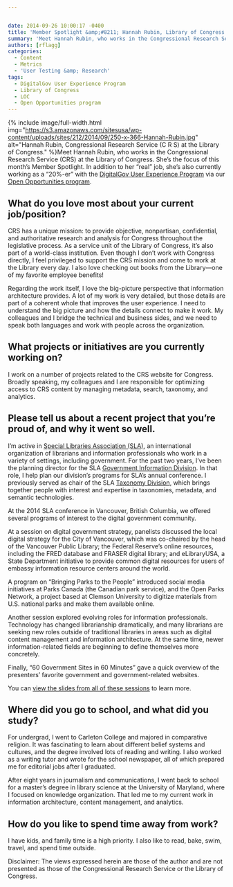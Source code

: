 ```yaml
---


date: 2014-09-26 10:00:17 -0400
title: 'Member Spotlight &amp;#8211; Hannah Rubin, Library of Congress'
summary: 'Meet Hannah Rubin, who works in the Congressional Research Service (CRS) at the Library of Congress. She&amp;#8217;s the focus of this month&amp;#8217;s Member Spotlight. In addition to her &amp;#8220;real&amp;#8221; job, she&amp;#8217;s also currently working as a &amp;#8220;20%-er&amp;#8221; with the DigitalGov'
authors: [rflagg]
categories:
  - Content
  - Metrics
  - 'User Testing &amp; Research'
tags:
  - DigitalGov User Experience Program
  - Library of Congress
  - LOC
  - Open Opportunities program
---
```



{% include image/full-width.html img="https://s3.amazonaws.com/sitesusa/wp-content/uploads/sites/212/2014/09/250-x-366-Hannah-Rubin.jpg" alt="Hannah Rubin, Congressional Research Service (C R S) at the Library of Congress." %}Meet Hannah Rubin, who works in the Congressional Research Service (CRS) at the Library of Congress. She&#8217;s the focus of this month&#8217;s Member Spotlight. In addition to her &#8220;real&#8221; job, she&#8217;s also currently working as a &#8220;20%-er&#8221; with the [DigitalGov User Experience Program](https://www.WHATEVER/resources/digitalgov-user-experience-program/ "DigitalGov User Experience Program") via our [Open Opportunities program](https://www.WHATEVER/join-digitalgov/open-opportunities-in-digitalgov/ "Open Opportunities Program").

## What do you love most about your current job/position?

CRS has a unique mission: to provide objective, nonpartisan, confidential, and authoritative research and analysis for Congress throughout the legislative process. As a service unit of the Library of Congress, it’s also part of a world-class institution. Even though I don’t work with Congress directly, I feel privileged to support the CRS mission and come to work at the Library every day. I also love checking out books from the Library—one of my favorite employee benefits!

Regarding the work itself, I love the big-picture perspective that information architecture provides. A lot of my work is very detailed, but those details are part of a coherent whole that improves the user experience. I need to understand the big picture and how the details connect to make it work. My colleagues and I bridge the technical and business sides, and we need to speak both languages and work with people across the organization.

## What projects or initiatives are you currently working on?

I work on a number of projects related to the CRS website for Congress. Broadly speaking, my colleagues and I are responsible for optimizing access to CRS content by managing metadata, search, taxonomy, and analytics.

## Please tell us about a recent project that you’re proud of, and why it went so well.

I’m active in [Special Libraries Association (SLA)](http://www.sla.org/ "Special Libraries Association"), an international organization of librarians and information professionals who work in a variety of settings, including government. For the past two years, I’ve been the planning director for the SLA [Government Information Division](http://govinfo.sla.org/ "SLA Government Information Division"). In that role, I help plan our division’s programs for SLA’s annual conference. I previously served as chair of the SLA [Taxonomy Division](http://taxonomy.sla.org/ "SLA Taxonomy Division"), which brings together people with interest and expertise in taxonomies, metadata, and semantic technologies.

At the 2014 SLA conference in Vancouver, British Columbia, we offered several programs of interest to the digital government community.

At a session on digital government strategy, panelists discussed the local digital strategy for the City of Vancouver, which was co-chaired by the head of the Vancouver Public Library; the Federal Reserve’s online resources, including the FRED database and FRASER digital library; and eLibraryUSA, a State Department initiative to provide common digital resources for users of embassy information resource centers around the world.

A program on “Bringing Parks to the People” introduced social media initiatives at Parks Canada (the Canadian park service), and the Open Parks Network, a project based at Clemson University to digitize materials from U.S. national parks and make them available online.

Another session explored evolving roles for information professionals. Technology has changed librarianship dramatically, and many librarians are seeking new roles outside of traditional libraries in areas such as digital content management and information architecture. At the same time, newer information-related fields are beginning to define themselves more concretely.

Finally, “60 Government Sites in 60 Minutes” gave a quick overview of the presenters’ favorite government and government-related websites.

You can [view the slides from all of these sessions](http://www.slideshare.net/SLADGI/presentations "slides from 2014 SLA Conference") to learn more.

## Where did you go to school, and what did you study?

For undergrad, I went to Carleton College and majored in comparative religion. It was fascinating to learn about different belief systems and cultures, and the degree involved lots of reading and writing. I also worked as a writing tutor and wrote for the school newspaper, all of which prepared me for editorial jobs after I graduated.

After eight years in journalism and communications, I went back to school for a master’s degree in library science at the University of Maryland, where I focused on knowledge organization. That led me to my current work in information architecture, content management, and analytics.

## How do you like to spend time away from work?

I have kids, and family time is a high priority. I also like to read, bake, swim, travel, and spend time outside.

Disclaimer: The views expressed herein are those of the author and are not presented as those of the Congressional Research Service or the Library of Congress.